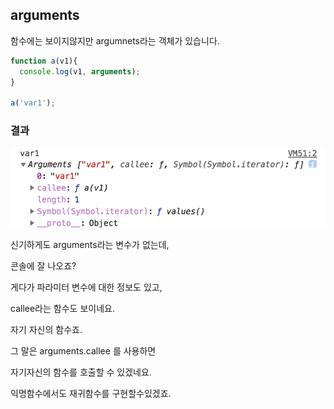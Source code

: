 ## arguments

함수에는 보이지않지만 argumnets라는 객체가 있습니다.

```js
function a(v1){
  console.log(v1, arguments);
}

a('var1');
```

### 결과

<img src="./images/arguments.png">

신기하게도 arguments라는 변수가 없는데,

콘솔에 잘 나오죠?

게다가 파라미터 변수에 대한 정보도 있고,

callee라는 함수도 보이네요.

자기 자신의 함수죠.

그 말은 arguments.callee 를 사용하면

자기자신의 함수를 호출할 수 있겠네요.

익명함수에서도 재귀함수를 구현할수있겠죠.